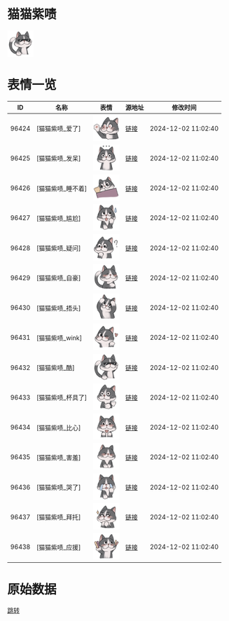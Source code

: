 # 猫猫紫啧

<img src="./cover.png" height="60" alt="cover" />

# 表情一览

|ID|名称|表情|源地址|修改时间|
|----|----|----|----|----|
|96424|[猫猫紫啧_爱了]|<img src="./pic/096424_%5B猫猫紫啧_爱了%5D.png" height="60" alt="爱了"/>|[链接](https://i0.hdslb.com/bfs/garb/4a8e0ce9fca6845e9a0b1e447f4012614601b1ae.png)|2024-12-02 11:02:40|
|96425|[猫猫紫啧_发呆]|<img src="./pic/096425_%5B猫猫紫啧_发呆%5D.png" height="60" alt="发呆"/>|[链接](https://i0.hdslb.com/bfs/garb/fe3752233805f34d18d53f0dd03ac0261564fc07.png)|2024-12-02 11:02:40|
|96426|[猫猫紫啧_睡不着]|<img src="./pic/096426_%5B猫猫紫啧_睡不着%5D.png" height="60" alt="睡不着"/>|[链接](https://i0.hdslb.com/bfs/garb/74449d07dc3694b2afdc30ced6f0ae3613e33b07.png)|2024-12-02 11:02:40|
|96427|[猫猫紫啧_尴尬]|<img src="./pic/096427_%5B猫猫紫啧_尴尬%5D.png" height="60" alt="尴尬"/>|[链接](https://i0.hdslb.com/bfs/garb/f0d0cb7d991a977e1272b3fee163580e815fac93.png)|2024-12-02 11:02:40|
|96428|[猫猫紫啧_疑问]|<img src="./pic/096428_%5B猫猫紫啧_疑问%5D.png" height="60" alt="疑问"/>|[链接](https://i0.hdslb.com/bfs/garb/4b74d5bb59946118ba4224cbe1cdab4979d8c1ce.png)|2024-12-02 11:02:40|
|96429|[猫猫紫啧_自豪]|<img src="./pic/096429_%5B猫猫紫啧_自豪%5D.png" height="60" alt="自豪"/>|[链接](https://i0.hdslb.com/bfs/garb/1c8180a0dfaa7264385bccfdd67a22740acaed73.png)|2024-12-02 11:02:40|
|96430|[猫猫紫啧_捂头]|<img src="./pic/096430_%5B猫猫紫啧_捂头%5D.png" height="60" alt="捂头"/>|[链接](https://i0.hdslb.com/bfs/garb/cf2c8be1a6bb0b545543ef8413f3c22f83697e2b.png)|2024-12-02 11:02:40|
|96431|[猫猫紫啧_wink]|<img src="./pic/096431_%5B猫猫紫啧_wink%5D.png" height="60" alt="wink"/>|[链接](https://i0.hdslb.com/bfs/garb/86bdc13ea7b76a29eeb2d596b9efd005746a03e1.png)|2024-12-02 11:02:40|
|96432|[猫猫紫啧_酷]|<img src="./pic/096432_%5B猫猫紫啧_酷%5D.png" height="60" alt="酷"/>|[链接](https://i0.hdslb.com/bfs/garb/f70cdbedeed27b00d2250efbb8cb16787eb1de0f.png)|2024-12-02 11:02:40|
|96433|[猫猫紫啧_杯具了]|<img src="./pic/096433_%5B猫猫紫啧_杯具了%5D.png" height="60" alt="杯具了"/>|[链接](https://i0.hdslb.com/bfs/garb/0c7d55da71d18058d8f34a4e14359629fd31adfd.png)|2024-12-02 11:02:40|
|96434|[猫猫紫啧_比心]|<img src="./pic/096434_%5B猫猫紫啧_比心%5D.png" height="60" alt="比心"/>|[链接](https://i0.hdslb.com/bfs/garb/77d069cdd7a641e048169cdd38e4d61c8b085fbb.png)|2024-12-02 11:02:40|
|96435|[猫猫紫啧_害羞]|<img src="./pic/096435_%5B猫猫紫啧_害羞%5D.png" height="60" alt="害羞"/>|[链接](https://i0.hdslb.com/bfs/garb/c976d0d77279fca4cd7ebe6aecd6f90a81a8f585.png)|2024-12-02 11:02:40|
|96436|[猫猫紫啧_哭了]|<img src="./pic/096436_%5B猫猫紫啧_哭了%5D.png" height="60" alt="哭了"/>|[链接](https://i0.hdslb.com/bfs/garb/4c26a6e05d9181baefa93c8bfc65cb0d43924710.png)|2024-12-02 11:02:40|
|96437|[猫猫紫啧_拜托]|<img src="./pic/096437_%5B猫猫紫啧_拜托%5D.png" height="60" alt="拜托"/>|[链接](https://i0.hdslb.com/bfs/garb/7a92a930bb6abf9601542626d6c3e1bd8b93d138.png)|2024-12-02 11:02:40|
|96438|[猫猫紫啧_应援]|<img src="./pic/096438_%5B猫猫紫啧_应援%5D.png" height="60" alt="应援"/>|[链接](https://i0.hdslb.com/bfs/garb/734a5ce29729268f9b70e52bf9ea98733ae1ad3b.png)|2024-12-02 11:02:40|

# 原始数据

[跳转](./raw.json)

